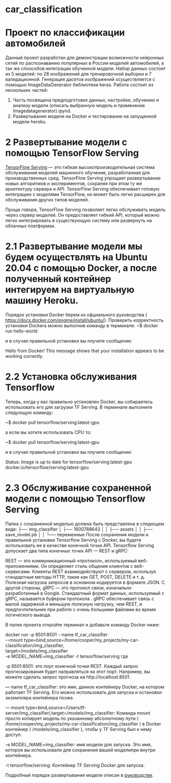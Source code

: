 # car_classification
# Проект по классификации автомобилей

Данный проект разработан для демонстрации возможности нейронных сетей по распознаванию популярных в России моделей автомобилей, а так же споособов интеграции обученной модели. Набор данных состоит из 5 моделей: по 28 изображений для тренировочной выборки и 7 валидационной.
Генерация дасетов изображений осуществляется с помощью ImageDataGenerator библиотеки keras.
Работа состоит из нескольких частей:
1. Часть посвящена предподготовке данных, настройке, обучению и анализу модели (описать выбранную модель и применение Imagedatagenerator) ipynd.
2. Развертывание модели на Docker и тестирование на запущенной модели heroku.

# 2 Развертывание модели с помощью TensorFlow Serving
[TensorFlow Serving](https://www.tensorflow.org/tfx/guide/serving) — это гибкая высокопроизводительная система обслуживания моделей машинного обучения, разработанная для производственных сред. TensorFlow Serving упрощает развертывание новых алгоритмов и экспериментов, сохраняя при этом ту же архитектуру сервера и API. TensorFlow Serving обеспечивает готовую интеграцию с моделями TensorFlow, но может быть легко расширен для обслуживания других типов моделей. 

Проще говоря, TensorFlow Serving позволяет легко обслуживать модель через сервер моделей. Он предоставляет гибкий API, который можно легко интегрировать в существующую систему или развернуть на облачных платформах. 

# 2.1 Развертывание модели мы будем осуществлять на Ubuntu 20.04 с помощью Docker, а после полученный контейнер интегируем на виртуальную машину  Heroku.

Порядок установки Docker берем из офциального руководства  ( https://docs.docker.com/engine/install/ubuntu/).
Проверить корректность установки Dockera можно выполнив команду в терминале:
  ~$ docker run hello-world

и в случае правильной установки вы плучите сообщение:

Hello from Docker!
This message shows that your installation appears to be working correctly.

# 2.2 Установка обслуживания Tensorflow
Теперь, когда у вас правильно установлен Docker, вы собираетесь использовать его для загрузки TF Serving. 
В терминале выполните следующую команду:

 ~$  docker pull tensorflow/serving:latest-gpu 
 
 а если вы хотите использовать CPU то: 
 
 ~$ docker pull tensorflow/serving:latest-gpu 
 
 и в случае правильной установки вы плучите сообщение:

Status: Image is up to date for tensorflow/serving:latest-gpu
docker.io/tensorflow/serving:latest-gpu

# 2.3 Обслуживание сохраненной модели с помощью Tensorflow Serving

Папка с сохраненной моделью должна быть представлена в следющем виде:
├── img_classifier 
│ ├── 1600788643 
│ │ ├── assets 
│ │ ├── save_model.pb 
│ │ └── переменные
После сохранения модели и правильной установки Tensorflow Serving с Docker, вы будете использовать ее в качестве конечной точки API.
Tensorflow Serving допускает два типа конечных точек API — REST и gRPC:

REST — это коммуникационный «протокол», используемый веб-приложениями. Он определяет стиль общения клиентов с веб-сервисами. Клиенты REST взаимодействуют с сервером, используя стандартные методы HTTP, такие как GET, POST, DELETE и т. д. Полезная нагрузка запросов в основном кодируется в формате JSON.
С другой стороны, gRPC — это протокол связи, изначально разработанный в Google. Стандартный формат данных, используемый с gRPC, называется буфером протокола . gRPC обеспечивает связь с малой задержкой и меньшую полезную нагрузку, чем REST, и предпочтительнее при работе с очень большими файлами во время логического вывода. 

В папке проекта откройте терминал и добавьте команду Docker ниже:

docker run -p 8501:8501 --name tf_car_classifier \
                        --mount type=bind,source=/home/cooper/my_projects/my-car-classification/img_classifier,\
                        target=/models/img_classifier \
                        -e MODEL_NAME=img_classifier -t tensorflow/serving
 где 
 
 -p 8501:8501: это порт конечной точки REST. Каждый запрос прогнозирования будет направляться на этот порт. Например, вы можете сделать запрос прогноза на http://localhost:8501 .
 
— name tf_car_classifier: это имя, данное контейнеру Docker, на котором работает TF Serving. Его можно использовать для запуска и остановки экземпляра контейнера позже. 

— mount type=bind,source=/Users/tf-server/img_classifier/,target=/models/img_classifier: Команда mount просто копирует модель по указанному абсолютному пути ( /home/cooper/my_projects/my-car-classification/img_classifier ) в Docker контейнер ( /models/img_classifier ), чтобы у TF Serving был к нему доступ. 

-e MODEL_NAME=img_classifier: имя модели  для запуска. Это имя, которое вы использовали для сохранения вашей моделипри внутри контейнера.

-t tensorflow/serving: Контейнер TF Serving Docker для запуска.

Подробный порядок развертывания модели описан в [руководстве](https://www.tensorflow.org/tfx/tutorials/serving/rest_simple).





